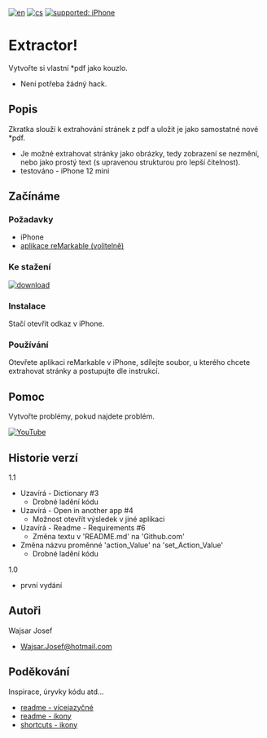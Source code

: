 [![en](https://img.shields.io/badge/lang-en-red.svg)](https://github.com/PepikVaio/remarkable_Extractor)
[![cs](https://img.shields.io/badge/lang-cs-springgreen.svg)](https://github.com/PepikVaio/remarkable_Extractor/blob/main/.language_cs/README_cs.md)
[![supported: iPhone](https://img.shields.io/badge/iPhone-supported-blueviolet)](https://www.apple.com/cz/iphone/)



# Extractor!
Vytvořte si vlastní *pdf jako kouzlo.
* Není potřeba žádný hack.

## Popis
Zkratka slouží k extrahování stránek z pdf a uložit je jako samostatné nové *pdf.
* Je možné extrahovat stránky jako obrázky, tedy zobrazení se nezmění, nebo jako prostý text (s upravenou strukturou pro lepší čitelnost).
* testováno - iPhone 12 mini

## Začínáme

### Požadavky
* iPhone
* [aplikace reMarkable (volitelně)](https://apps.apple.com/cz/app/remarkable-mobile/id1274957816?l=cs)


### Ke stažení
[![download](https://img.shields.io/badge/download-latest_release-slategray)](https://www.icloud.com/shortcuts/56dbcf353cde428e8f02f76df6404465)

### Instalace
Stačí otevřít odkaz v iPhone.

### Používání
Otevřete aplikaci reMarkable v iPhone, sdílejte soubor, u kterého chcete extrahovat stránky a postupujte dle instrukcí.


## Pomoc
Vytvořte problémy, pokud najdete problém.

[![YouTube](https://img.shields.io/badge/video-YouTube-red)](https://youtu.be/DR70zW_UP2w)

## Historie verzí
1.1
* Uzavírá - Dictionary #3
  * Drobné ladění kódu
* Uzavírá - Open in another app #4
  * Možnost otevřít výsledek v jiné aplikaci
* Uzavírá - Readme - Requirements #6
  * Změna textu v 'README.md' na 'Github.com'
* Změna názvu proměnné 'action_Value' na 'set_Action_Value'
  * Drobné ladění kódu

1.0
* první vydání

## Autoři
Wajsar Josef
* Wajsar.Josef@hotmail.com

## Poděkování
Inspirace, úryvky kódu atd...
* [readme - vícejazyčné](https://github.com/jonatasemidio/multilanguage-readme-pattern)
* [readme - ikony](https://shields.io/)
* [shortcuts - ikony](https://base64.guru/converter/encode/image)

